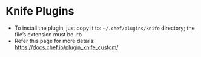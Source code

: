 # Knife Plugins

* To install the plugin, just copy it to: `~/.chef/plugins/knife` directory; the file’s extension must be .rb
* Refer this page for more details: https://docs.chef.io/plugin_knife_custom/
